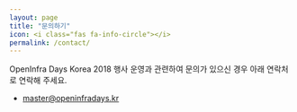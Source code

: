 ```yaml
---
layout: page
title: "문의하기"
icon: <i class="fas fa-info-circle"></i>
permalink: /contact/
---
```

OpenInfra Days Korea 2018 행사 운영과 관련하여 문의가 있으신 경우 아래 연락처로 연락해 주세요.

- [master@openinfradays.kr](mailto:master@openinfradays.kr)
